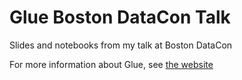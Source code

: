 # Glue Boston DataCon Talk

Slides and notebooks from my talk at Boston DataCon

For more information about Glue, see [the website](http://glueviz.org)
